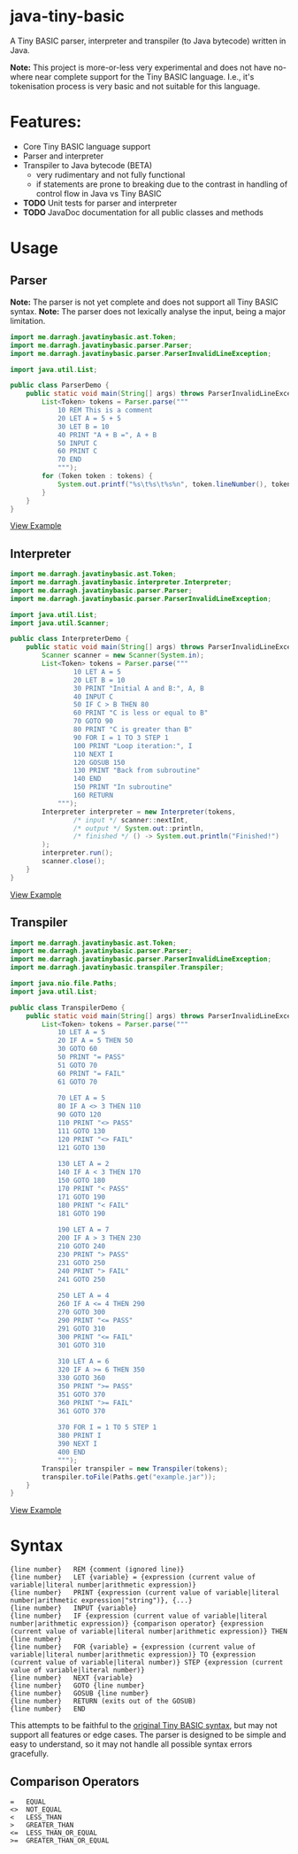 # java-tiny-basic

A Tiny BASIC parser, interpreter and transpiler (to Java bytecode) written in Java.

**Note:** This project is more-or-less very experimental and does not have no-where near complete support for the Tiny BASIC language. I.e., it's tokenisation process is very basic and not suitable for this language.

# Features:

- Core Tiny BASIC language support
- Parser and interpreter
- Transpiler to Java bytecode (BETA)
  - very rudimentary and not fully functional
  - if statements are prone to breaking due to the contrast in handling of control flow in Java vs Tiny BASIC
- **TODO** Unit tests for parser and interpreter
- **TODO** JavaDoc documentation for all public classes and methods

# Usage

## Parser

**Note:** The parser is not yet complete and does not support all Tiny BASIC syntax.
**Note:** The parser does not lexically analyse the input, being a major limitation.

```java
import me.darragh.javatinybasic.ast.Token;
import me.darragh.javatinybasic.parser.Parser;
import me.darragh.javatinybasic.parser.ParserInvalidLineException;

import java.util.List;

public class ParserDemo {
    public static void main(String[] args) throws ParserInvalidLineException {
        List<Token> tokens = Parser.parse("""
            10 REM This is a comment
            20 LET A = 5 + 5
            30 LET B = 10
            40 PRINT "A + B =", A + B
            50 INPUT C
            60 PRINT C
            70 END
            """);
        for (Token token : tokens) {
            System.out.printf("%s\t%s\t%s%n", token.lineNumber(), token.statement(), token.expression());
        }
    }
}
```

[View Example](Example/src/test/java/ParserDemo.java)

## Interpreter

```java
import me.darragh.javatinybasic.ast.Token;
import me.darragh.javatinybasic.interpreter.Interpreter;
import me.darragh.javatinybasic.parser.Parser;
import me.darragh.javatinybasic.parser.ParserInvalidLineException;

import java.util.List;
import java.util.Scanner;

public class InterpreterDemo {
    public static void main(String[] args) throws ParserInvalidLineException {
        Scanner scanner = new Scanner(System.in);
        List<Token> tokens = Parser.parse("""
                10 LET A = 5
                20 LET B = 10
                30 PRINT "Initial A and B:", A, B
                40 INPUT C
                50 IF C > B THEN 80
                60 PRINT "C is less or equal to B"
                70 GOTO 90
                80 PRINT "C is greater than B"
                90 FOR I = 1 TO 3 STEP 1
                100 PRINT "Loop iteration:", I
                110 NEXT I
                120 GOSUB 150
                130 PRINT "Back from subroutine"
                140 END
                150 PRINT "In subroutine"
                160 RETURN
            """);
        Interpreter interpreter = new Interpreter(tokens,
                /* input */ scanner::nextInt,
                /* output */ System.out::println,
                /* finished */ () -> System.out.println("Finished!")
        );
        interpreter.run();
        scanner.close();
    }
}
```

[View Example](Example/src/test/java/InterpreterDemo.java)

## Transpiler

```java
import me.darragh.javatinybasic.ast.Token;
import me.darragh.javatinybasic.parser.Parser;
import me.darragh.javatinybasic.parser.ParserInvalidLineException;
import me.darragh.javatinybasic.transpiler.Transpiler;

import java.nio.file.Paths;
import java.util.List;

public class TranspilerDemo {
    public static void main(String[] args) throws ParserInvalidLineException {
        List<Token> tokens = Parser.parse("""
            10 LET A = 5
            20 IF A = 5 THEN 50
            30 GOTO 60
            50 PRINT "= PASS"
            51 GOTO 70
            60 PRINT "= FAIL"
            61 GOTO 70
            
            70 LET A = 5
            80 IF A <> 3 THEN 110
            90 GOTO 120
            110 PRINT "<> PASS"
            111 GOTO 130
            120 PRINT "<> FAIL"
            121 GOTO 130
            
            130 LET A = 2
            140 IF A < 3 THEN 170
            150 GOTO 180
            170 PRINT "< PASS"
            171 GOTO 190
            180 PRINT "< FAIL"
            181 GOTO 190
            
            190 LET A = 7
            200 IF A > 3 THEN 230
            210 GOTO 240
            230 PRINT "> PASS"
            231 GOTO 250
            240 PRINT "> FAIL"
            241 GOTO 250
            
            250 LET A = 4
            260 IF A <= 4 THEN 290
            270 GOTO 300
            290 PRINT "<= PASS"
            291 GOTO 310
            300 PRINT "<= FAIL"
            301 GOTO 310
            
            310 LET A = 6
            320 IF A >= 6 THEN 350
            330 GOTO 360
            350 PRINT ">= PASS"
            351 GOTO 370
            360 PRINT ">= FAIL"
            361 GOTO 370
            
            370 FOR I = 1 TO 5 STEP 1
            380 PRINT I
            390 NEXT I
            400 END
            """);
        Transpiler transpiler = new Transpiler(tokens);
        transpiler.toFile(Paths.get("example.jar"));
    }
}
```

[View Example](Example/src/test/java/TranspilerDemo.java)

# Syntax

```
{line number}   REM {comment (ignored line)}
{line number}   LET {variable} = {expression (current value of variable|literal number|arithmetic expression)}
{line number}   PRINT {expression (current value of variable|literal number|arithmetic expression|"string")}, {...}
{line number}   INPUT {variable}
{line number}   IF {expression (current value of variable|literal number|arithmetic expression)} {comparison operator} {expression (current value of variable|literal number|arithmetic expression)} THEN {line number}
{line number}   FOR {variable} = {expression (current value of variable|literal number|arithmetic expression)} TO {expression (current value of variable|literal number)} STEP {expression (current value of variable|literal number)}
{line number}   NEXT {variable}
{line number}   GOTO {line number}
{line number}   GOSUB {line number}
{line number}   RETURN (exits out of the GOSUB)
{line number}   END
```

This attempts to be faithful to the [original Tiny BASIC syntax](http://tinybasic.cyningstan.org.uk/page/12/tiny-basic-manual), but may not support all features or edge cases. The parser is designed to be simple and easy to understand, so it may not handle all possible syntax errors gracefully.

## Comparison Operators

```
=   EQUAL
<>  NOT_EQUAL
<   LESS_THAN
>   GREATER_THAN
<=  LESS_THAN_OR_EQUAL
>=  GREATER_THAN_OR_EQUAL
```
